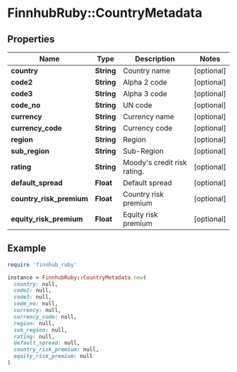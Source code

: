 # FinnhubRuby::CountryMetadata

## Properties

| Name | Type | Description | Notes |
| ---- | ---- | ----------- | ----- |
| **country** | **String** | Country name | [optional] |
| **code2** | **String** | Alpha 2 code | [optional] |
| **code3** | **String** | Alpha 3 code | [optional] |
| **code_no** | **String** | UN code | [optional] |
| **currency** | **String** | Currency name | [optional] |
| **currency_code** | **String** | Currency code | [optional] |
| **region** | **String** | Region | [optional] |
| **sub_region** | **String** | Sub-Region | [optional] |
| **rating** | **String** | Moody&#39;s credit risk rating. | [optional] |
| **default_spread** | **Float** | Default spread | [optional] |
| **country_risk_premium** | **Float** | Country risk premium | [optional] |
| **equity_risk_premium** | **Float** | Equity risk premium | [optional] |

## Example

```ruby
require 'finnhub_ruby'

instance = FinnhubRuby::CountryMetadata.new(
  country: null,
  code2: null,
  code3: null,
  code_no: null,
  currency: null,
  currency_code: null,
  region: null,
  sub_region: null,
  rating: null,
  default_spread: null,
  country_risk_premium: null,
  equity_risk_premium: null
)
```

